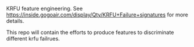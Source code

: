 KRFU feature engineering. See https://inside.gogoair.com/display/Qty/KRFU+Failure+signatures for more details.

This repo will contain the efforts to produce features to discriminate different krfu failrues.